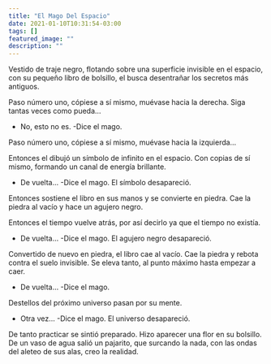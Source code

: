 ```yaml
---
title: "El Mago Del Espacio"
date: 2021-01-10T10:31:54-03:00
tags: []
featured_image: ""
description: ""
---
```

Vestido de traje negro, flotando sobre una superficie invisible en el espacio, con su pequeño libro de bolsillo, el busca desentrañar los secretos más antiguos.

Paso número uno, cópiese a sí mismo, muévase hacia la derecha. Siga tantas veces como pueda…

- No, esto no es. -Dice el mago.

Paso número uno, cópiese a sí mismo, muévase hacia la izquierda…

Entonces el dibujó un símbolo de infinito en el espacio. Con copias de sí mismo, formando un canal de energía brillante.

- De vuelta... -Dice el mago. El símbolo desapareció.

Entonces sostiene el libro en sus manos y se convierte en piedra. Cae la piedra al vacío y hace un agujero negro.

Entonces el tiempo vuelve atrás, por así decirlo ya que el tiempo no existía.

- De vuelta… -Dice el mago. El agujero negro desapareció.

Convertido de nuevo en piedra, el libro cae al vacío. Cae la piedra y rebota contra el suelo invisible. Se eleva tanto, al punto máximo hasta empezar a caer.

- De vuelta… -Dice el mago.

Destellos del próximo universo pasan por su mente.

- Otra vez… -Dice el mago. El universo desapareció.

De tanto practicar se sintió preparado. Hizo aparecer una flor en su bolsillo. De un vaso de agua salió un pajarito, que surcando la nada, con las ondas del aleteo de sus alas, creo la realidad.